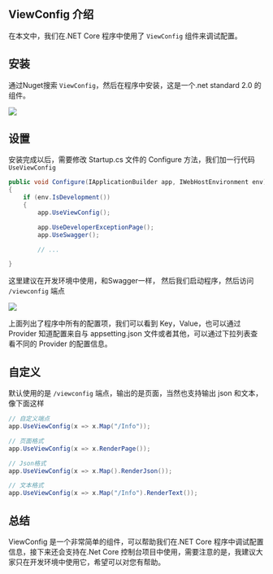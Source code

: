 ## ViewConfig 介绍

在本文中，我们在.NET Core 程序中使用了 `ViewConfig` 组件来调试配置。


## 安装

通过Nuget搜索 `ViewConfig`，然后在程序中安装，这是一个.net standard 2.0 的组件。 

![](https://blog-1259586045.cos.ap-shanghai.myqcloud.com/clipboard_20210330_054359.png)

## 设置

安装完成以后，需要修改 Startup.cs 文件的 Configure 方法，我们加一行代码 `UseViewConfig`

```csharp
public void Configure(IApplicationBuilder app, IWebHostEnvironment env)
{ 
	if (env.IsDevelopment())
	{
		app.UseViewConfig();

		app.UseDeveloperExceptionPage();
		app.UseSwagger(); 

		// ...

} 
```

这里建议在开发环境中使用，和Swagger一样， 然后我们启动程序，然后访问 `/viewconfig` 端点 

![](https://blog-1259586045.cos.ap-shanghai.myqcloud.com/clipboard_20210330_062154.png)

上面列出了程序中所有的配置项，我们可以看到 Key，Value，也可以通过 Provider 知道配置来自与 appsetting.json 文件或者其他，可以通过下拉列表查看不同的 Provider 的配置信息。

## 自定义

默认使用的是 `/viewconfig` 端点，输出的是页面，当然也支持输出 json 和文本，像下面这样

```csharp
// 自定义端点
app.UseViewConfig(x => x.Map("/Info")); 

// 页面格式
app.UseViewConfig(x => x.RenderPage()); 

// Json格式
app.UseViewConfig(x => x.Map().RenderJson()); 

// 文本格式
app.UseViewConfig(x => x.Map("/Info").RenderText());   
```

## 总结

ViewConfig 是一个非常简单的组件，可以帮助我们在.NET Core 程序中调试配置信息，接下来还会支持在.Net Core 控制台项目中使用，需要注意的是，我建议大家只在开发环境中使用它，希望可以对您有帮助。

